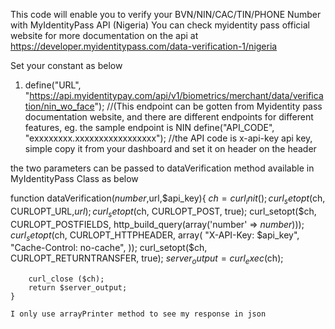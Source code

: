 This code will enable you to verify your BVN/NIN/CAC/TIN/PHONE Number with MyIdentityPass API (Nigeria)
You can check myidentity pass official website for more documentation on the api at https://developer.myidentitypass.com/data-verification-1/nigeria

Set your constant as below
1. define("URL", "https://api.myidentitypay.com/api/v1/biometrics/merchant/data/verification/nin_wo_face"); //(This endpoint can be gotten from Myidentity pass documentation website, and there are different endpoints for different features, eg. the sample endpoint is NIN
define("API_CODE", "exxxxxxxx.xxxxxxxxxxxxxxxxx"); //the API code is x-api-key api key, simple copy it from your dashboard and set it on header on the header

the two parameters can be passed to dataVerification method available in MyIdentityPass Class as below

function dataVerification($number,$url,$api_key){
        $ch = curl_init();
        curl_setopt($ch, CURLOPT_URL,$url);
        curl_setopt($ch, CURLOPT_POST, true);
        curl_setopt($ch, CURLOPT_POSTFIELDS, 
                 http_build_query(array('number' => $number)));
        curl_setopt($ch, CURLOPT_HTTPHEADER, array(
            "X-API-Key: $api_key",
            "Cache-Control: no-cache",
          ));
        curl_setopt($ch, CURLOPT_RETURNTRANSFER, true);
        $server_output = curl_exec($ch);
        
        curl_close ($ch);
        return $server_output;
    }
    
    I only use arrayPrinter method to see my response in json
